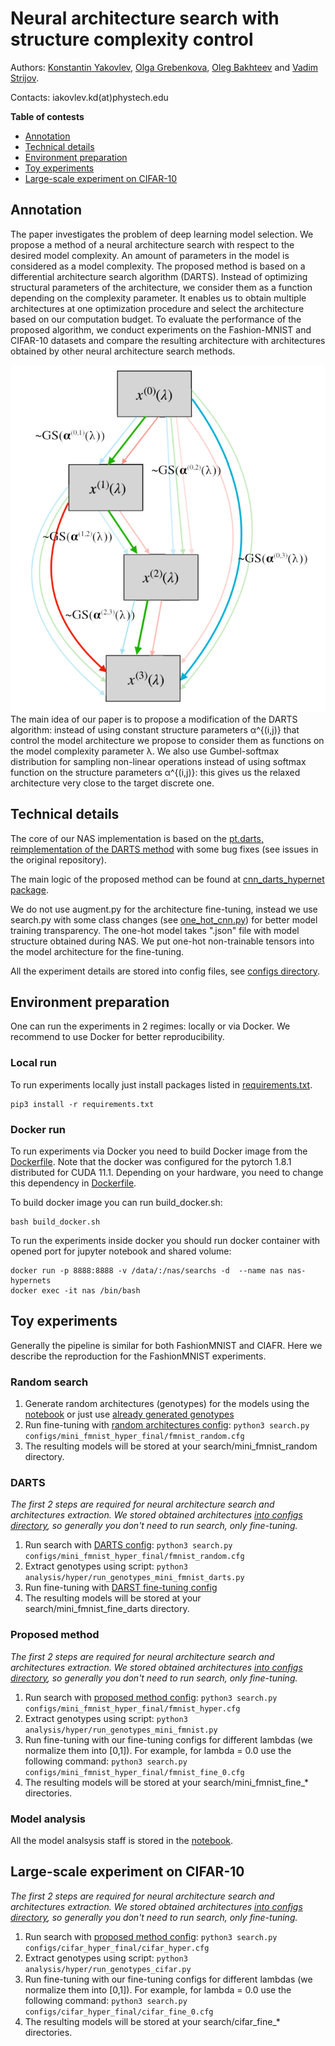 # Neural architecture search with structure complexity control

Authors: [Konstantin Yakovlev](https://github.com/Konstantin-Iakovlev), [Olga Grebenkova](https://github.com/GrebenkovaO), [Oleg Bakhteev](https://github.com/bahleg) and [Vadim Strijov](https://github.com/Strijov).

Contacts: iakovlev.kd(at)phystech.edu

**Table of contests**
* [Annotation](#annotation)
* [Technical details](#technical-details)
* [Environment preparation](#environment-preparation)
* [Toy experiments](#toy-experiments)
* [Large-scale experiment on CIFAR-10](#large-scale-experiment-on-cifar-10)
## Annotation
The paper investigates the problem of deep learning model selection. We propose a method of a neural architecture search with respect to the desired model  complexity. An amount of parameters in the model is considered as a model complexity. The proposed method is based on a differential architecture search algorithm (DARTS). Instead of optimizing structural parameters of the architecture, we consider them as a function depending on the complexity parameter. It enables us to obtain multiple architectures at one optimization procedure and select the architecture based on our computation budget.  To evaluate the performance of the proposed algorithm, we conduct experiments on the Fashion-MNIST and CIFAR-10 datasets and compare the resulting architecture with architectures obtained by other neural architecture search  methods.

<img src="DARTS_CC.png" width="512"/>
The main idea of our paper is to propose a modification of the DARTS algorithm: instead of using constant structure parameters α^{(i,j)} that control the model architecture we propose to consider them as functions on the model complexity parameter λ. We also use Gumbel-softmax distribution for sampling non-linear operations instead of using softmax function on the structure parameters α^{(i,j)}: this gives us the relaxed architecture very close to the target discrete one.

## Technical details
The core of our NAS implementation is based on the [pt.darts, reimplementation of the DARTS method](https://github.com/khanrc/pt.darts) with some bug fixes (see issues in the original repository).

The main logic of the proposed method can be found at [cnn_darts_hypernet package](models/cnn_darts_hypernet).

We do not use augment.py for the architecture fine-tuning, instead we use search.py with some class changes (see [one_hot_cnn.py](models/cnn/one_hot_cnn.py)) for better model training transparency. The one-hot model takes ".json" file with model structure obtained during NAS. We put one-hot non-trainable tensors into the model architecture for the fine-tuning.

All the experiment details are stored into config files, see [configs directory](configs).
## Environment preparation
One can run the experiments in 2 regimes: locally or via Docker. We recommend to use Docker for better reproducibility.

### Local run
To run experiments locally just install packages listed in [requirements.txt](requirements.txt).
```
pip3 install -r requirements.txt
```

### Docker run
To run experiments via Docker you need to build Docker image from the [Dockerfile](Dockerfile).
Note that the docker was configured for the pytorch 1.8.1 distributed for CUDA 11.1. Depending on your hardware, you need to change this dependency in [Dockerfile](Dockerfile). 

To build docker image you can run build_docker.sh:
```
bash build_docker.sh
```

To run the experiments inside docker you should run docker container with opened port for jupyter notebook and shared volume:
```
docker run -p 8888:8888 -v /data/:/nas/searchs -d  --name nas nas-hypernets
docker exec -it nas /bin/bash
```
## Toy experiments
Generally the pipeline is similar for both FashionMNIST and CIAFR. Here we describe the reproduction for the FashionMNIST experiments.
### Random search
1. Generate random architectures (genotypes) for the models using the [notebook](analysis/hyper/generate_genotypes.ipynb) or just use [already generated genotypes](configs/mini_fmnist_hyper_final)
2. Run fine-tuning with [random architectures config](configs/mini_fmnist_hyper_final/fmnist_random.cfg):
```python3 search.py configs/mini_fmnist_hyper_final/fmnist_random.cfg ```
3. The resulting models will be stored at your search/mini_fmnist_random directory.

### DARTS
*The first 2 steps are required for neural architecture search and architectures extraction. We stored obtained architectures [into configs directory](configs/mini_fmnist_hyper_final), so generally you don't need to run search, only fine-tuning.*

1. Run search with [DARTS config](configs/mini_fmnist_hyper_final/fmnist.cfg):
```python3 search.py configs/mini_fmnist_hyper_final/fmnist_random.cfg ```
2. Extract genotypes using script:
```python3 analysis/hyper/run_genotypes_mini_fmnist_darts.py```
3. Run fine-tuning with [DARST fine-tuning config](configs/mini_fmnist_hyper_final/fmnist_fine_darts.cfg)
4. The resulting models will be stored at your search/mini_fmnist_fine_darts directory.

### Proposed method
*The first 2 steps are required for neural architecture search and architectures extraction. We stored obtained architectures [into configs directory](configs/mini_fmnist_hyper_final), so generally you don't need to run search, only fine-tuning.*

1. Run search with [proposed method config](configs/mini_fmnist_hyper_final/fmnist_hyper.cfg):
```python3 search.py configs/mini_fmnist_hyper_final/fmnist_hyper.cfg ```
2. Extract genotypes using script:
```python3 analysis/hyper/run_genotypes_mini_fmnist.py```
3. Run fine-tuning with our fine-tuning configs for different lambdas (we normalize them into [0,1]). For example, for lambda = 0.0 use the following command: 
```python3 search.py configs/mini_fmnist_hyper_final/fmnist_fine_0.cfg```
4. The resulting models will be stored at your search/mini_fmnist_fine_* directories.

### Model analysis
All the model analsysis staff is stored in the [notebook](analysis/hyper/toy_example_fmnist.ipynb).

## Large-scale experiment on CIFAR-10
*The first 2 steps are required for neural architecture search and architectures extraction. We stored obtained architectures [into configs directory](configs/cifar_hyper_final), so generally you don't need to run search, only fine-tuning.*

1. Run search with [proposed method config](configs/cifar_hyper_final/cifar_hyper.cfg):
```python3 search.py configs/cifar_hyper_final/cifar_hyper.cfg```
2. Extract genotypes using script:
```python3 analysis/hyper/run_genotypes_cifar.py```
3. Run fine-tuning with our fine-tuning configs for different lambdas (we normalize them into [0,1]). For example, for lambda = 0.0 use the following command: 
```python3 search.py configs/cifar_hyper_final/cifar_fine_0.cfg```
4. The resulting models will be stored at your search/cifar_fine_* directories.
